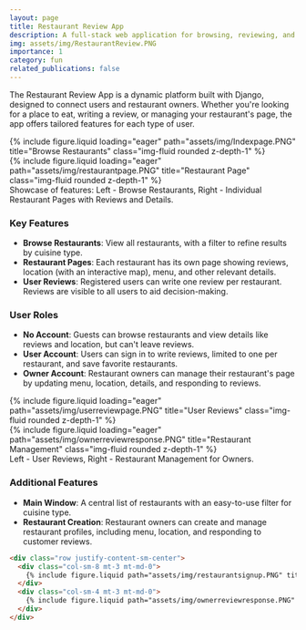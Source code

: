 ```yaml
---
layout: page
title: Restaurant Review App
description: A full-stack web application for browsing, reviewing, and managing restaurants.
img: assets/img/RestaurantReview.PNG
importance: 1
category: fun
related_publications: false
---
```


The Restaurant Review App is a dynamic platform built with Django, designed to connect users and restaurant owners. Whether you're looking for a place to eat, writing a review, or managing your restaurant's page, the app offers tailored features for each type of user.

<div class="row">
    <div class="col-sm mt-3 mt-md-0">
        {% include figure.liquid loading="eager" path="assets/img/Indexpage.PNG" title="Browse Restaurants" class="img-fluid rounded z-depth-1" %}
    </div>
    <div class="col-sm mt-3 mt-md-0">
        {% include figure.liquid loading="eager" path="assets/img/restaurantpage.PNG" title="Restaurant Page" class="img-fluid rounded z-depth-1" %}
    </div>
</div>
<div class="caption">
    Showcase of features: Left - Browse Restaurants, Right - Individual Restaurant Pages with Reviews and Details.
</div>

### Key Features

- **Browse Restaurants**: View all restaurants, with a filter to refine results by cuisine type.
- **Restaurant Pages**: Each restaurant has its own page showing reviews, location (with an interactive map), menu, and other relevant details.
- **User Reviews**: Registered users can write one review per restaurant. Reviews are visible to all users to aid decision-making.

### User Roles

- **No Account**: Guests can browse restaurants and view details like reviews and location, but can't leave reviews.
- **User Account**: Users can sign in to write reviews, limited to one per restaurant, and save favorite restaurants.
- **Owner Account**: Restaurant owners can manage their restaurant's page by updating menu, location, details, and responding to reviews.

<div class="row">
    <div class="col-sm mt-3 mt-md-0">
        {% include figure.liquid loading="eager" path="assets/img/userreviewpage.PNG" title="User Reviews" class="img-fluid rounded z-depth-1" %}
    </div>
    <div class="col-sm mt-3 mt-md-0">
        {% include figure.liquid loading="eager" path="assets/img/ownerreviewresponse.PNG" title="Restaurant Management" class="img-fluid rounded z-depth-1" %}
    </div>
</div>
<div class="caption">
    Left - User Reviews, Right - Restaurant Management for Owners.
</div>

### Additional Features

- **Main Window**: A central list of restaurants with an easy-to-use filter for cuisine type.
- **Restaurant Creation**: Restaurant owners can create and manage restaurant profiles, including menu, location, and responding to customer reviews.

```html
<div class="row justify-content-sm-center">
  <div class="col-sm-8 mt-3 mt-md-0">
    {% include figure.liquid path="assets/img/restaurantsignup.PNG" title="Restaurant Signup" class="img-fluid rounded z-depth-1" %}
  </div>
  <div class="col-sm-4 mt-3 mt-md-0">
    {% include figure.liquid path="assets/img/ownerreviewresponse.PNG" title="Owner Response" class="img-fluid rounded z-depth-1" %}
  </div>
</div>

